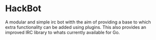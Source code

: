 HackBot
=======

A modular and simple irc bot witth the aim of providing a base to which extra functionality can be added using plugins. This also provides an improved IRC library to whats currently available for Go.
